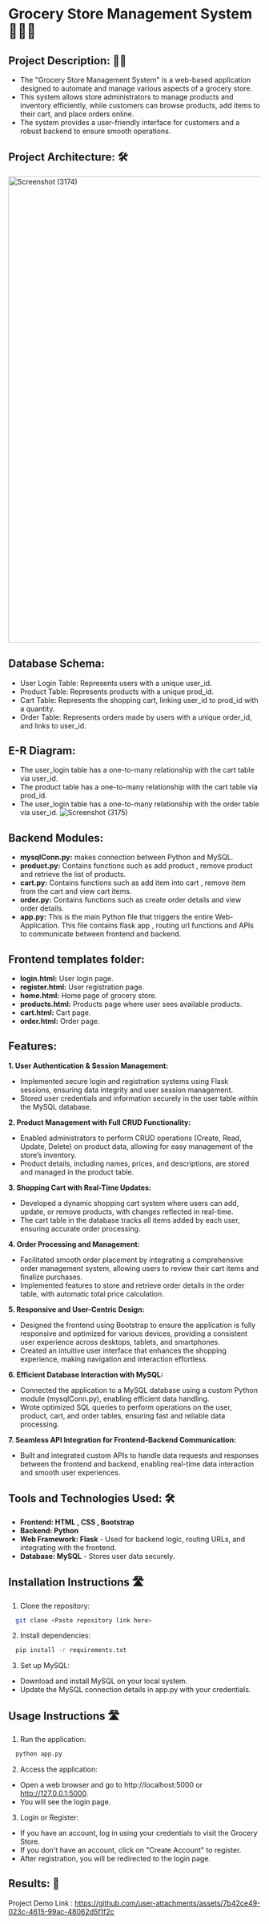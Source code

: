 # Grocery Store Management System 👨🏻‍🔧

## Project Description: 👨‍🏫
- The "Grocery Store Management System" is a web-based application designed to automate and manage various aspects of a grocery store.
- This system allows store administrators to manage products and inventory efficiently, while customers can browse products, add items to their cart, and place orders online.
- The system provides a user-friendly interface for customers and a robust backend to ensure smooth operations.

## Project Architecture: 🛠
<img width="930" alt="Screenshot (3174)" src="https://github.com/user-attachments/assets/1b96ef8b-f77e-4418-b5d2-efe5b1270849">


## Database Schema: 
- User Login Table: Represents users with a unique user_id.
- Product Table: Represents products with a unique prod_id.
- Cart Table: Represents the shopping cart, linking user_id to prod_id with a quantity.
- Order Table: Represents orders made by users with a unique order_id, and links to user_id.

## E-R Diagram:
- The user_login table has a one-to-many relationship with the cart table via user_id.
- The product table has a one-to-many relationship with the cart table via prod_id.
- The user_login table has a one-to-many relationship with the order table via user_id.
![Screenshot (3175)](https://github.com/user-attachments/assets/4080cdc8-9f6f-429f-9090-660bd18f088c)

## Backend Modules:
- **mysqlConn.py:** makes connection between Python and MySQL.
- **product.py:** Contains functions such as add product , remove product and retrieve the list of products.
- **cart.py:** Contains functions such as add item into cart , remove item from the cart and view cart items.
- **order.py:** Contains functions such as create order details and view order details.
- **app.py:** This is the main Python file that triggers the entire Web-Application. This file contains flask app , routing url functions and  APIs to communicate between frontend and backend.


## Frontend templates folder:
- **login.html:** User login page.
- **register.html:** User registration page.
- **home.html:** Home page of grocery store.
- **products.html:** Products page where user sees available products.
- **cart.html:** Cart page.
- **order.html:** Order page.


## Features:
**1. User Authentication & Session Management:**
- Implemented secure login and registration systems using Flask sessions, ensuring data integrity and user session management.
- Stored user credentials and information securely in the user table within the MySQL database.

**2. Product Management with Full CRUD Functionality:**
- Enabled administrators to perform CRUD operations (Create, Read, Update, Delete) on product data, allowing for easy management of the store’s inventory.
- Product details, including names, prices, and descriptions, are stored and managed in the product table.

**3. Shopping Cart with Real-Time Updates:**
- Developed a dynamic shopping cart system where users can add, update, or remove products, with changes reflected in real-time.
- The cart table in the database tracks all items added by each user, ensuring accurate order processing.

**4. Order Processing and Management:**
- Facilitated smooth order placement by integrating a comprehensive order management system, allowing users to review their cart items and finalize purchases.
- Implemented features to store and retrieve order details in the order table, with automatic total price calculation.

**5. Responsive and User-Centric Design:**
- Designed the frontend using Bootstrap to ensure the application is fully responsive and optimized for various devices, providing a consistent user experience across desktops, tablets, and smartphones.
- Created an intuitive user interface that enhances the shopping experience, making navigation and interaction effortless.

**6. Efficient Database Interaction with MySQL:**
- Connected the application to a MySQL database using a custom Python module (mysqlConn.py), enabling efficient data handling.
- Wrote optimized SQL queries to perform operations on the user, product, cart, and order tables, ensuring fast and reliable data processing.

**7. Seamless API Integration for Frontend-Backend Communication:**
- Built and integrated custom APIs to handle data requests and responses between the frontend and backend, enabling real-time data interaction and smooth user experiences.



## Tools and Technologies Used: 🛠

- **Frontend: HTML , CSS , Bootstrap**
- **Backend: Python**
- **Web Framework: Flask** - Used for backend logic, routing URLs, and integrating with the frontend.
- **Database: MySQL** - Stores user data securely.


## Installation Instructions 🛣

1. Clone the repository:

```bash
  git clone <Paste repository link here>

```

2. Install dependencies:

```bash
  pip install -r requirements.txt
```

3. Set up MySQL:
- Download and install MySQL on your local system.
- Update the MySQL connection details in app.py with your credentials.




## Usage Instructions 🛣

1. Run the application:
```bash
  python app.py
```

2. Access the application:
- Open a web browser and go to http://localhost:5000 or http://127.0.0.1:5000.
- You will see the login page.

3. Login or Register:
- If you have an account, log in using your credentials to visit the Grocery Store.
- If you don't have an account, click on "Create Account" to register.
- After registration, you will be redirected to the login page.


## Results: 🙌
Project Demo Link :
https://github.com/user-attachments/assets/7b42ce49-023c-4615-99ac-48062d5f1f2c
